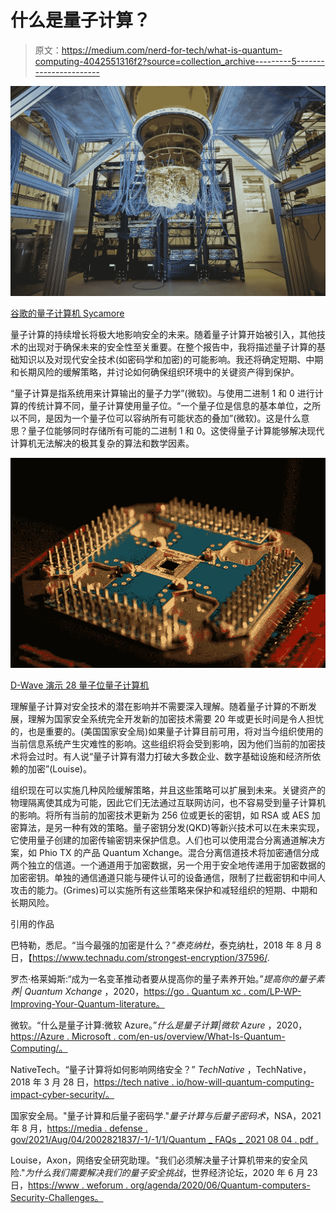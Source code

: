 # 什么是量子计算？

> 原文：<https://medium.com/nerd-for-tech/what-is-quantum-computing-4042551316f2?source=collection_archive---------5----------------------->

![](img/9d484dde5e0f5fc9adb98dab3e85004f.png)

[谷歌的量子计算机 Sycamore](https://mobygeek.com/features/google-sycamore-quantum-computer-9765)

量子计算的持续增长将极大地影响安全的未来。随着量子计算开始被引入，其他技术的出现对于确保未来的安全性至关重要。在整个报告中，我将描述量子计算的基础知识以及对现代安全技术(如密码学和加密)的可能影响。我还将确定短期、中期和长期风险的缓解策略，并讨论如何确保组织环境中的关键资产得到保护。

“量子计算是指系统用来计算输出的量子力学”(微软)。与使用二进制 1 和 0 进行计算的传统计算不同，量子计算使用量子位。“一个量子位是信息的基本单位，之所以不同，是因为一个量子位可以容纳所有可能状态的叠加”(微软)。这是什么意思？量子位能够同时存储所有可能的二进制 1 和 0。这使得量子计算能够解决现代计算机无法解决的极其复杂的算法和数学因素。

![](img/eff29068f382b8a77b77f1b1d0818386.png)

[D-Wave 演示 28 量子位量子计算机](https://thefutureofthings.com/3248-d-wave-demonstrates-28-qubit-quantum-computer/)

理解量子计算对安全技术的潜在影响并不需要深入理解。随着量子计算的不断发展，理解为国家安全系统完全开发新的加密技术需要 20 年或更长时间是令人担忧的，也是重要的。(美国国家安全局)如果量子计算目前可用，将对当今组织使用的当前信息系统产生灾难性的影响。这些组织将会受到影响，因为他们当前的加密技术将会过时。有人说“量子计算有潜力打破大多数企业、数字基础设施和经济所依赖的加密”(Louise)。

组织现在可以实施几种风险缓解策略，并且这些策略可以扩展到未来。关键资产的物理隔离使其成为可能，因此它们无法通过互联网访问，也不容易受到量子计算机的影响。将所有当前的加密技术更新为 256 位或更长的密钥，如 RSA 或 AES 加密算法，是另一种有效的策略。量子密钥分发(QKD)等新兴技术可以在未来实现，它使用量子创建的加密传输密钥来保护信息。人们也可以使用混合分离通道解决方案，如 Phio TX 的产品 Quantum Xchange。混合分离信道技术将加密通信分成两个独立的信道。一个通道用于加密数据，另一个用于安全地传递用于加密数据的加密密钥。单独的通信通道只能与硬件认可的设备通信，限制了拦截密钥和中间人攻击的能力。(Grimes)可以实施所有这些策略来保护和减轻组织的短期、中期和长期风险。

引用的作品

巴特勒，悉尼。“当今最强的加密是什么？”*泰克纳杜*，泰克纳杜，2018 年 8 月 8 日，【https://www.technadu.com/strongest-encryption/37596/. 

罗杰·格莱姆斯:“成为一名变革推动者要从提高你的量子素养开始。”*提高你的量子素养| Quantum Xchange* ，2020，[https://go . Quantum xc . com/LP-WP-Improving-Your-Quantum-literature。](https://go.quantumxc.com/lp-wp-improving-your-quantum-literacy.)

微软。“什么是量子计算:微软 Azure。”*什么是量子计算|微软 Azure* ，2020，[https://Azure . Microsoft . com/en-us/overview/What-Is-Quantum-Computing/。](https://azure.microsoft.com/en-us/overview/what-is-quantum-computing/.)

NativeTech。“量子计算将如何影响网络安全？” *TechNative* ，TechNative，2018 年 3 月 28 日，[https://tech native . io/how-will-quantum-computing-impact-cyber-security/。](https://technative.io/how-will-quantum-computing-impact-cyber-security/.)

国家安全局。"量子计算和后量子密码学."*量子计算与后量子密码术*，NSA，2021 年 8 月，[https://media . defense . gov/2021/Aug/04/2002821837/-1/-1/1/Quantum _ FAQs _ 2021 08 04 . pdf .](https://media.defense.gov/2021/Aug/04/2002821837/-1/-1/1/Quantum_FAQs_20210804.PDF.)

Louise，Axon，网络安全研究助理。"我们必须解决量子计算机带来的安全风险."*为什么我们需要解决我们的量子安全挑战*，世界经济论坛，2020 年 6 月 23 日，[https://www . weforum . org/agenda/2020/06/Quantum-computers-Security-Challenges。](https://www.weforum.org/agenda/2020/06/quantum-computers-security-challenges.)